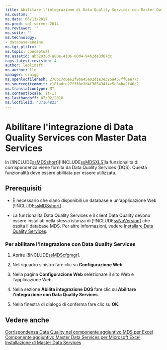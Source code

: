 ```yaml
---
title: Abilitare l'integrazione di Data Quality Services con Master Data Services | Microsoft Docs
ms.custom: ''
ms.date: 06/13/2017
ms.prod: sql-server-2014
ms.reviewer: ''
ms.suite: ''
ms.technology:
- database-engine
ms.tgt_pltfrm: ''
ms.topic: conceptual
ms.assetid: ab32938d-a80e-4106-80d4-94b2de3d67dc
caps.latest.revision: 4
author: leolimsft
ms.author: lle
manager: craigg
ms.openlocfilehash: 276b17d6e62f9ba45a02d1e3e325a457ff6ee77c
ms.sourcegitcommit: c18fadce27f330e1d4f36549414e5c84ba2f46c2
ms.translationtype: MT
ms.contentlocale: it-IT
ms.lasthandoff: 07/02/2018
ms.locfileid: "37164823"
---
```

# <a name="enable-data-quality-services-integration-with-master-data-services"></a>Abilitare l'integrazione di Data Quality Services con Master Data Services
  In [!INCLUDE[ssMDSshort](../../includes/ssmdsshort-md.md)][!INCLUDE[ssMDSXLS](../../includes/ssmdsxls-md.md)]la funzionalità di corrispondenza viene fornita da Data Quality Services (DQS). Questa funzionalità deve essere abilitata per essere utilizzata.  
  
## <a name="prerequisites"></a>Prerequisiti  
  
-   È necessario che siano disponibili un database e un'applicazione Web [!INCLUDE[ssMDSshort](../../includes/ssmdsshort-md.md)] .  
  
-   La funzionalità Data Quality Services e il client Data Quality devono essere installati nella stessa istanza di [!INCLUDE[ssNoVersion](../../includes/ssnoversion-md.md)] che ospita il database MDS. Per altre informazioni, vedere [Installare Data Quality Services](../../data-quality-services/install-windows/install-data-quality-services.md).  
  
### <a name="to-enable-data-quality-services-integration"></a>Per abilitare l'integrazione con Data Quality Services  
  
1.  Aprire [!INCLUDE[ssMDScfgmgr](../../includes/ssmdscfgmgr-md.md)].  
  
2.  Nel riquadro sinistro fare clic su **Configurazione Web**.  
  
3.  Nella pagina **Configurazione Web** selezionare il sito Web e l'applicazione Web.  
  
4.  Nella sezione **Abilita integrazione DQS** fare clic su **Abilitare l'integrazione con Data Quality Services**.  
  
5.  Nella finestra di dialogo di conferma fare clic su **OK**.  
  
## <a name="see-also"></a>Vedere anche  
 [Corrispondenza Data Quality nel componente aggiuntivo MDS per Excel](../microsoft-excel-add-in/data-quality-matching-in-the-mds-add-in-for-excel.md)   
 [Componente aggiuntivo Master Data Services per Microsoft Excel](../microsoft-excel-add-in/master-data-services-add-in-for-microsoft-excel.md)   
 [Installazione di Master Data Services](install-master-data-services.md)  
  
  
